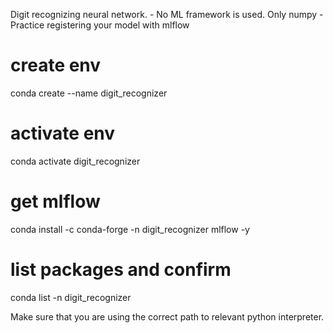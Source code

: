 Digit recognizing neural network.
    - No ML framework is used. Only numpy
    - Practice registering your model with mlflow

# create env
conda create --name digit_recognizer

# activate env
conda activate digit_recognizer

# get mlflow
conda install -c conda-forge -n digit_recognizer mlflow -y

# list packages and confirm
conda list -n digit_recognizer

Make sure that you are using the correct path to relevant python interpreter.






